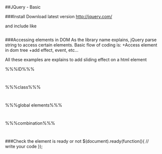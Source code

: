 
##JQuery - Basic

###Install
Download latest version
http://jquery.com/

and include like
```javascript
 ```
###Accessing elements in DOM
As the library name explains, jQuery parse string to access certain elements.
Basic flow of coding is:
+Access element in dom tree
+add effect, event, etc...

All these examples are explains to add sliding effect on a html element

%%%ID%%%
```javascript
 ```
```javascript
 ```
%%%class%%%
```javascript
 ```
```javascript
 ```
%%%global elements%%%
```javascript
 ```
```javascript
 ```
%%%combination%%%
```javascript
 ```
```javascript
 ```
###Check the element is ready or not
  $(document).ready(function(){
     // write your code
  });




